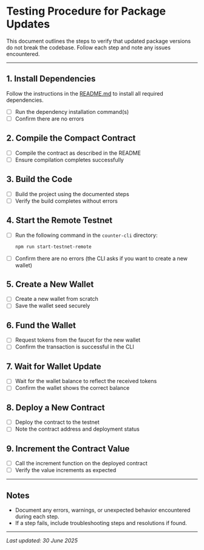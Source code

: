 # Testing Procedure for Package Updates

This document outlines the steps to verify that updated package versions do not break the codebase. Follow each step and note any issues encountered.

---

## 1. Install Dependencies

Follow the instructions in the [README.md](./README.md) to install all required dependencies.

- [ ] Run the dependency installation command(s)
- [ ] Confirm there are no errors

## 2. Compile the Compact Contract

- [ ] Compile the contract as described in the README
- [ ] Ensure compilation completes successfully

## 3. Build the Code

- [ ] Build the project using the documented steps
- [ ] Verify the build completes without errors

## 4. Start the Remote Testnet

- [ ] Run the following command in the `counter-cli` directory:
  ```sh
  npm run start-testnet-remote
  ```
- [ ] Confirm there are no errors (the CLI asks if you want to create a new wallet)

## 5. Create a New Wallet

- [ ] Create a new wallet from scratch
- [ ] Save the wallet seed securely

## 6. Fund the Wallet

- [ ] Request tokens from the faucet for the new wallet
- [ ] Confirm the transaction is successful in the CLI

## 7. Wait for Wallet Update

- [ ] Wait for the wallet balance to reflect the received tokens
- [ ] Confirm the wallet shows the correct balance

## 8. Deploy a New Contract

- [ ] Deploy the contract to the testnet
- [ ] Note the contract address and deployment status

## 9. Increment the Contract Value

- [ ] Call the increment function on the deployed contract
- [ ] Verify the value increments as expected

---

## Notes

- Document any errors, warnings, or unexpected behavior encountered during each step.
- If a step fails, include troubleshooting steps and resolutions if found.

---

_Last updated: 30 June 2025_
